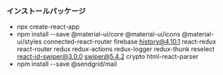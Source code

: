 ### インストールパッケージ
- npx create-react-app
- npm install --save @material-ui/core @material-ui/icons @material-ui/styles connected-react-router firebase history@4.10.1 react-redux react-router redux redux-actions redux-logger redux-thunk reselect react-id-swiper@3.0.0 swiper@5.4.2 crypto html-react-parser
- npm install --save @sendgrid/mail